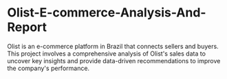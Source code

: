 # Olist-E-commerce-Analysis-And-Report
Olist is an e-commerce platform in Brazil that connects sellers and buyers. This project involves a comprehensive analysis of Olist's sales data to uncover key insights and provide data-driven recommendations to improve the company's performance.

